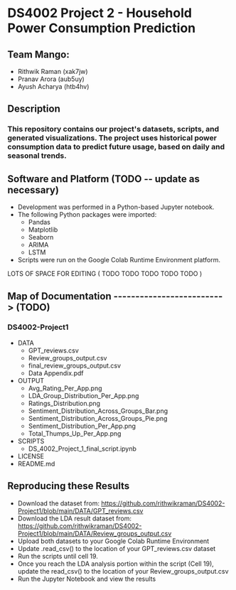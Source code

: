 # DS4002 Project 2 - Household Power Consumption Prediction

## Team Mango:
* Rithwik Raman (xak7jw)
* Pranav Arora (aub5uy)
* Ayush Acharya (htb4hv)

## Description
### This repository contains our project's datasets, scripts, and generated visualizations. The project uses historical power consumption data to predict future usage, based on daily and seasonal trends. 

## Software and Platform (TODO -- update as necessary)
* Development was performed in a Python-based Jupyter notebook.
* The following Python packages were imported:
  * Pandas
  * Matplotlib
  * Seaborn
  * ARIMA
  * LSTM
* Scripts were run on the Google Colab Runtime Environment platform.


LOTS OF SPACE FOR EDITING ( TODO TODO TODO TODO TODO ) 

## Map of Documentation -------------------------> (TODO) 
### DS4002-Project1
* DATA
  * GPT_reviews.csv
  * Review_groups_output.csv
  * final_review_groups_output.csv
  * Data Appendix.pdf
* OUTPUT
  * Avg_Rating_Per_App.png
  * LDA_Group_Distribution_Per_App.png
  * Ratings_Distribution.png
  * Sentiment_Distribution_Across_Groups_Bar.png
  * Sentiment_Distribution_Across_Groups_Pie.png
  * Sentiment_Distribution_Per_App.png
  * Total_Thumps_Up_Per_App.png 
* SCRIPTS
  * DS_4002_Project_1_final_script.ipynb
* LICENSE
* README.md

## Reproducing these Results
* Download the dataset from: https://github.com/rithwikraman/DS4002-Project1/blob/main/DATA/GPT_reviews.csv
* Download the LDA result dataset from: https://github.com/rithwikraman/DS4002-Project1/blob/main/DATA/Review_groups_output.csv
* Upload both datasets to your Google Colab Runtime Environment
* Update .read_csv() to the location of your GPT_reviews.csv dataset
* Run the scripts until cell 19. 
* Once you reach the LDA analysis portion within the script (Cell 19), update the read_csv() to the location of your Review_groups_output.csv
* Run the Jupyter Notebook and view the results


